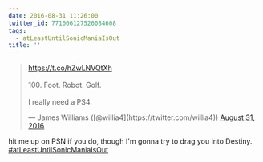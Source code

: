 ```yaml
---
date: 2016-08-31 11:26:00
twitter_id: 771006127526084608
tags:
  - atLeastUntilSonicManiaIsOut
title: ''
---
```


<blockquote class="twitter-tweet"><p lang="en" dir="ltr"><a href="https://t.co/hZwLNVQtXh">https://t.co/hZwLNVQtXh</a><br><br>100. Foot. Robot. Golf. <br><br>I really need a PS4.</p>&mdash; James Williams ([@willia4](https://twitter.com/willia4)) <a href="https://twitter.com/willia4/status/771002866395914240?ref_src=twsrc%5Etfw">August 31, 2016</a></blockquote>
<script async src="https://platform.twitter.com/widgets.js" charset="utf-8"></script>

hit me up on PSN if you do, though I'm gonna try to drag you into Destiny. [#atLeastUntilSonicManiaIsOut](https://twitter.com/hashtag/atLeastUntilSonicManiaIsOut)
